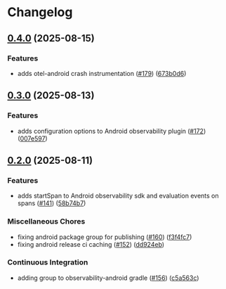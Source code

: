 # Changelog

## [0.4.0](https://github.com/launchdarkly/observability-sdk/compare/launchdarkly-observability-android-0.3.0...launchdarkly-observability-android-0.4.0) (2025-08-15)


### Features

* adds otel-android crash instrumentation ([#179](https://github.com/launchdarkly/observability-sdk/issues/179)) ([673b0d6](https://github.com/launchdarkly/observability-sdk/commit/673b0d63764f8a7419d0bf340f516103da913b3f))

## [0.3.0](https://github.com/launchdarkly/observability-sdk/compare/launchdarkly-observability-android-0.2.0...launchdarkly-observability-android-0.3.0) (2025-08-13)


### Features

* adds configuration options to Android observability plugin ([#172](https://github.com/launchdarkly/observability-sdk/issues/172)) ([007e597](https://github.com/launchdarkly/observability-sdk/commit/007e597bc2c45a237160d977af8cd6c5c078b4fa))

## [0.2.0](https://github.com/launchdarkly/observability-sdk/compare/launchdarkly-observability-android-0.2.0...launchdarkly-observability-android-0.2.0) (2025-08-11)


### Features

* adds startSpan to Android observability sdk and evaluation events on spans ([#141](https://github.com/launchdarkly/observability-sdk/issues/141)) ([58b74b7](https://github.com/launchdarkly/observability-sdk/commit/58b74b727f54f58e94439df77740c12b10518a9c))


### Miscellaneous Chores

* fixing android package group for publishing ([#160](https://github.com/launchdarkly/observability-sdk/issues/160)) ([f3f4fc7](https://github.com/launchdarkly/observability-sdk/commit/f3f4fc729c7c29cbc0a6084b0f1cf352d9c6da39))
* fixing android release ci caching ([#152](https://github.com/launchdarkly/observability-sdk/issues/152)) ([dd924eb](https://github.com/launchdarkly/observability-sdk/commit/dd924eb6330728c274d0bd99db6fcb0bc9b4ee7e))


### Continuous Integration

* adding group to observability-android gradle ([#156](https://github.com/launchdarkly/observability-sdk/issues/156)) ([c5a563c](https://github.com/launchdarkly/observability-sdk/commit/c5a563c9faf2048230b0682150ed1bca63506952))
